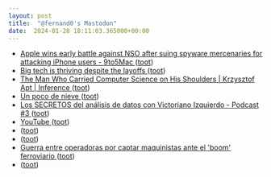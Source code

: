 ```yaml
---
layout: post
title:  "@fernand0's Mastodon"
date:  2024-01-28 18:11:03.365000+00:00
---
```

*  [Apple wins early battle against NSO after suing spyware mercenaries for attacking iPhone users - 9to5Mac ](https://9to5mac.com/2024/01/23/apple-vs-nso-filing) ([toot](https://mastodon.social/@fernand0/111834920607051913))
*  [Big tech is thriving despite the layoffs ](https://www.axios.com/2024/01/27/tech-layoffs-microsoft-amazon-google-corporate-profit) ([toot](https://mastodon.social/@fernand0/111834839266312338))
*  [The Man Who Carried Computer Science on His Shoulders \| Krzysztof Apt \| Inference ](https://inference-review.com/article/the-man-who-carried-computer-science-on-his-shoulder) ([toot](https://mastodon.social/@fernand0/111834786621976758))
*  [Un poco de nieve ](https://avecesunafoto.wordpress.com/2024/01/28/un-poco-de-nieve) ([toot](https://mastodon.social/@fernand0/111834731390486637))
*  [Los SECRETOS del análisis de datos con Victoriano Izquierdo - Podcast #3 ](https://www.youtube.com/watch?v=327FrG1rgIE&amp%3Bfeature=youtu.b) ([toot](https://mastodon.social/@fernand0/111834603612155233))
*  [YouTube ](https://www.youtube.com/watch?feature=shared&amp%3Bv=327FrG1rgI) ([toot](https://mastodon.social/@fernand0/111834588354823618))
*  [ ](https://taquiones.net/social/victor) ([toot](https://mastodon.social/@fernand0/111834409561993200))
*  [ ](https://mastodon.social/users/fernand0/statuses/111834405564485878/activity) ([toot](https://mastodon.social/users/fernand0/statuses/111834405564485878/activity))
*  [Guerra entre operadoras por captar maquinistas ante el 'boom' ferroviario ](https://www.diariosur.es/economia/guerra-operadoras-captar-maquinistas-ante-boom-ferroviario-20240128190255-ntrc.html#vca=diariosu) ([toot](https://mastodon.social/@fernand0/111834368190634894))
*  [ ](https://mastodon.social/@vrruiz) ([toot](https://mastodon.social/@fernand0/111834247906040741))
